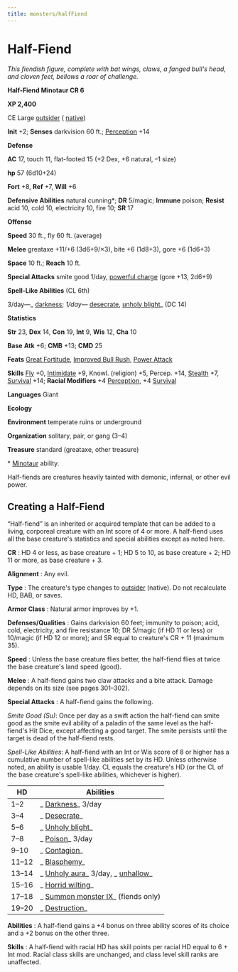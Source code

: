 ```yaml
---
title: monsters/halfFiend
---
```

# Half-Fiend

_This fiendish figure, complete with bat wings, claws, a fanged bull's head, and cloven feet, bellows a roar of challenge._

**Half-Fiend Minotaur CR 6**

**XP 2,400**

CE Large [outsider](creatureTypes.md#_outsider) ( [native](creatureTypes.md#_native-subtype))

**Init** +2; **Senses** darkvision 60 ft.; [Perception](../skills/perception.md#_perception) +14

**Defense**

**AC** 17, touch 11, flat-footed 15 (+2 Dex, +6 natural, –1 size)

**hp** 57 (6d10+24)

**Fort** +8, **Ref** +7, **Will** +6

**Defensive Abilities** natural cunning\*; **DR** 5/magic; **Immune** poison; **Resist** acid 10, cold 10, electricity 10, fire 10; **SR** 17

**Offense**

**Speed** 30 ft., fly 60 ft. (average)

**Melee** greataxe +11/+6 (3d6+9/×3), bite +6 (1d8+3), gore +6 (1d6+3)

**Space** 10 ft.; **Reach** 10 ft.

**Special Attacks** smite good 1/day, [powerful charge](universalMonsterRules.md#_powerful-charge) (gore +13, 2d6+9)

**Spell-Like Abilities** (CL 6th)

3/day—_ [darkness](../spells/darkness.md#_darkness); _1/day—_ [desecrate](../spells/desecrate.md#_desecrate), [unholy blight](../spells/unholyBlight.md#_unholy-blight)_ (DC 14)

**Statistics**

**Str** 23, **Dex** 14, **Con** 19, **Int** 9, **Wis** 12, **Cha** 10

**Base**  **Atk** +6; **CMB** +13; **CMD** 25

**Feats** [Great Fortitude](../feats.md#_great-fortitude), [Improved Bull Rush](../feats.md#_improved-bull-rush), [Power Attack](../feats.md#_power-attack)

**Skills** [Fly](../skills/fly.md#_fly) +0, [Intimidate](../skills/intimidate.md#_intimidate) +9, Knowl. (religion) +5, Percep. +14, [Stealth](../skills/stealth.md#_stealth) +7, [Survival](../skills/survival.md#_survival) +14; **Racial Modifiers** +4 [Perception](../skills/perception.md#_perception), +4 [Survival](../skills/survival.md#_survival)

**Languages** Giant

**Ecology**

**Environment** temperate ruins or underground

**Organization** solitary, pair, or gang (3–4)

**Treasure** standard (greataxe, other treasure)

\* [Minotaur](minotaur.md) ability.

Half-fiends are creatures heavily tainted with demonic, infernal, or other evil power.

## Creating a Half-Fiend

“Half-fiend” is an inherited or acquired template that can be added to a living, corporeal creature with an Int score of 4 or more. A half-fiend uses all the base creature's statistics and special abilities except as noted here.

**CR** : HD 4 or less, as base creature + 1; HD 5 to 10, as base creature + 2; HD 11 or more, as base creature + 3.

**Alignment** : Any evil.

**Type** : The creature's type changes to [outsider](creatureTypes.md#_outsider) (native). Do not recalculate HD, BAB, or saves.

**Armor Class** : Natural armor improves by +1.

**Defenses/Qualities** : Gains darkvision 60 feet; immunity to poison; acid, cold, electricity, and fire resistance 10; DR 5/magic (if HD 11 or less) or 10/magic (if HD 12 or more); and SR equal to creature's CR + 11 (maximum 35).

**Speed** : Unless the base creature flies better, the half-fiend flies at twice the base creature's land speed (good).

**Melee** : A half-fiend gains two claw attacks and a bite attack. Damage depends on its size (see pages 301–302).

**Special Attacks** : A half-fiend gains the following.

_Smite Good (Su)_: Once per day as a swift action the half-fiend can smite good as the smite evil ability of a paladin of the same level as the half-fiend's Hit Dice, except affecting a good target. The smite persists until the target is dead of the half-fiend rests.

  
  

_Spell-Like Abilities_: A half-fiend with an Int or Wis score of 8 or higher has a cumulative number of spell-like abilities set by its HD. Unless otherwise noted, an ability is usable 1/day. CL equals the creature's HD (or the CL of the base creature's spell-like abilities, whichever is higher).

  
  

| HD | Abilities |
| --- | --- |
| 1–2 | _ [Darkness](../spells/darkness.md#_darkness)_ 3/day |
| 3–4 | _ [Desecrate](../spells/desecrate.md#_desecrate)_ |
| 5–6 | _ [Unholy blight](../spells/unholyBlight.md#_unholy-blight)_ |
| 7–8 | _ [Poison](../spells/poison.md#_poison)_ 3/day |
| 9–10 | _ [Contagion](../spells/contagion.md#_contagion)_ |
| 11–12 | _ [Blasphemy](../spells/blasphemy.md#_blasphemy)_ |
| 13–14 | _ [Unholy aura](../spells/unholyAura.md#_unholy-aura)_ 3/day, _ [unhallow](../spells/unhallow.md#_unhallow)_ |
| 15–16 | _ [Horrid wilting](../spells/horridWilting.md#_horrid-wilting)_ |
| 17–18 | _ [Summon monster IX](../spells/summonMonster.md#_summon-monster-ix)_ (fiends only) |
| 19–20 | _ [Destruction](../spells/destruction.md#_destruction)_ |

**Abilities** : A half-fiend gains a +4 bonus on three ability scores of its choice and a +2 bonus on the other three.

**Skills** : A half-fiend with racial HD has skill points per racial HD equal to 6 + Int mod. Racial class skills are unchanged, and class level skill ranks are unaffected.

